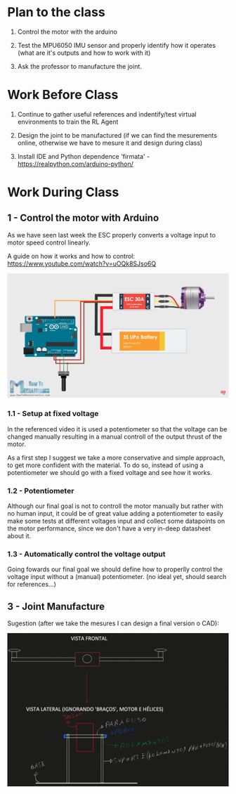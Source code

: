# Plan to the class

1. Control the motor with the arduino

2. Test the MPU6050 IMU sensor and properly identify how it operates (what are it's outputs and how to work with it)

3. Ask the professor to manufacture the joint.

# Work Before Class 

1. Continue to gather useful references and indentify/test virtual environments to train the RL Agent

2. Design the joint to be manufactured (if we can find the mesurements online, otherwise we have to mesure it and design during class)

3. Install IDE and Python dependence 'firmata' - https://realpython.com/arduino-python/

# Work During Class

## 1 - Control the motor with Arduino

As we have seen last week the ESC properly converts a voltage input to motor speed control linearly. 

A guide on how it works and how to control: https://www.youtube.com/watch?v=uOQk8SJso6Q

![Arduino_ESC_Diagram](Arduino_ESC_Diagram.png)

### 1.1 - Setup at fixed voltage

In the referenced video it is used a potentiometer so that the voltage can be changed manually resulting in a manual controll of the output thrust of the motor. 

As a first step I suggest we take a more conservative and simple approach, to get more confident with the material. To do so, instead of using a potentiometer we should go with a fixed voltage and see how it works.

### 1.2 - Potentiometer

Although our final goal is not to controll the motor manually but rather with no human input, it could be of great value adding a potentiometer to easily make some tests at different voltages input and collect some datapoints on the motor performance, since we don't have a very in-deep datasheet about it.

### 1.3 - Automatically control the voltage output

Going fowards our final goal we should define how to properlly control the voltage input without a (manual) potentiometer. (no ideal yet, should search for references...)

## 3 - Joint Manufacture

Sugestion (after we take the mesures I can design a final version o CAD):

![Scketch Joint](Scketch_Joint.png)